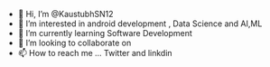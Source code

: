 - 👋 Hi, I’m @KaustubhSN12
- 👀 I’m interested in android development , Data Science and AI,ML
- 🌱 I’m currently learning Software Development
- 💞️ I’m looking to collaborate on 
- 📫 How to reach me ... Twitter and linkdin

<!---
KaustubhSN12/KaustubhSN12 is a ✨ special ✨ repository because its `README.md` (this file) appears on your GitHub profile.
You can click the Preview link to take a look at your changes.
--->
